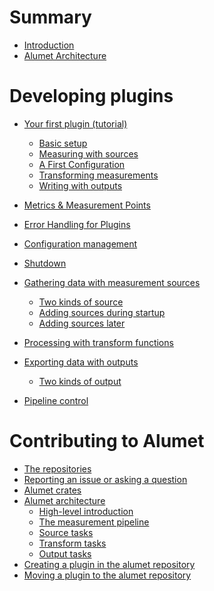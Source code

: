 # Summary

- [Introduction](./intro/Introduction.md)
- [Alumet Architecture](./intro/Alumet%20architecture.md)

# Developing plugins

- [Your first plugin (tutorial)](./plugins/tutorial/0_intro.md)
    - [Basic setup](./plugins/tutorial/1_start.md)
    - [Measuring with sources](./plugins/tutorial/2_measuring.md)
    - [A First Configuration](./plugins/tutorial/3_config.md)
    - [Transforming measurements](./plugins/tutorial/4_transforms.md)
    - [Writing with outputs](./plugins/tutorial/5_outputs.md)

- [Metrics & Measurement Points](./plugins/metrics_measurements.md)
- [Error Handling for Plugins](./plugins/error_handling.md)
- [Configuration management]() <!-- serde, toml -->
- [Shutdown]() <!-- pipeline elements are shutdown before stop() is called -->
- [Gathering data with measurement sources]()
    - [Two kinds of source]() <!-- managed vs autonomous -->
    - [Adding sources during startup]() <!-- add_source, config for Trigger -->
    - [Adding sources later]() <!-- ControlHandle -->
- [Processing with transform functions]() <!-- ?? -->
- [Exporting data with outputs]()
    - [Two kinds of output]() <!-- blocking vs async -->
- [Pipeline control]() <!-- on-the-fly pipeline reconfiguration -->

# Contributing to Alumet

- [The repositories]()
- [Reporting an issue or asking a question]()
- [Alumet crates]()
- [Alumet architecture]()
    - [High-level introduction]()
    - [The measurement pipeline]()
    - [Source tasks]()
    - [Transform tasks]()
    - [Output tasks]()
    <!-- insist on the difference between tasks (in alumet) and elements (in plugins) -->
- [Creating a plugin in the alumet repository]()
- [Moving a plugin to the alumet repository]()
